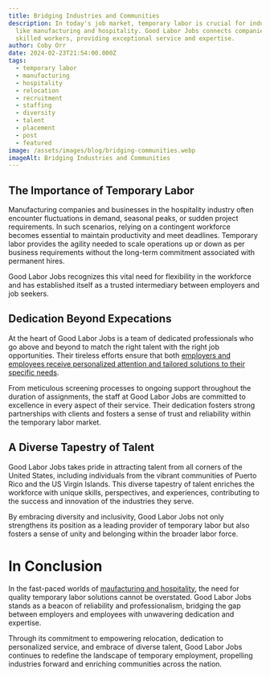 ```yaml
---
title: Bridging Industries and Communities
description: In today's job market, temporary labor is crucial for industries
  like manufacturing and hospitality. Good Labor Jobs connects companies with
  skilled workers, providing exceptional service and expertise.
author: Coby Orr
date: 2024-02-23T21:54:00.000Z
tags:
  - temporary labor
  - manufacturing
  - hospitality
  - relocation
  - recruitment
  - staffing
  - diversity
  - talent
  - placement
  - post
  - featured
image: /assets/images/blog/bridging-communities.webp
imageAlt: Bridging Industries and Communities
---
```

## The Importance of Temporary Labor

Manufacturing companies and businesses in the hospitality industry often encounter fluctuations in demand, seasonal peaks, or sudden project requirements. In such scenarios, relying on a contingent workforce becomes essential to maintain productivity and meet deadlines. Temporary labor provides the agility needed to scale operations up or down as per business requirements without the long-term commitment associated with permanent hires.

Good Labor Jobs recognizes this vital need for flexibility in the workforce and has established itself as a trusted intermediary between employers and job seekers.

## Dedication Beyond Expecations

At the heart of Good Labor Jobs is a team of dedicated professionals who go above and beyond to match the right talent with the right job opportunities. Their tireless efforts ensure that both [employers and employees receive personalized attention and tailored solutions to their specific needs](https://goodlaborjobs.com/testimonials/).

From meticulous screening processes to ongoing support throughout the duration of assignments, the staff at Good Labor Jobs are committed to excellence in every aspect of their service. Their dedication fosters strong partnerships with clients and fosters a sense of trust and reliability within the temporary labor market.

## A Diverse Tapestry of Talent

Good Labor Jobs takes pride in attracting talent from all corners of the United States, including individuals from the vibrant communities of Puerto Rico and the US Virgin Islands. This diverse tapestry of talent enriches the workforce with unique skills, perspectives, and experiences, contributing to the success and innovation of the industries they serve.

By embracing diversity and inclusivity, Good Labor Jobs not only strengthens its position as a leading provider of temporary labor but also fosters a sense of unity and belonging within the broader labor force.

# In Conclusion

In the fast-paced worlds of [maufacturing and hospitality](https://goodlaborjobs.com/jobs/), the need for quality temporary labor solutions cannot be overstated. Good Labor Jobs stands as a beacon of reliability and professionalism, bridging the gap between employers and employees with unwavering dedication and expertise.

Through its commitment to empowering relocation, dedication to personalized service, and embrace of diverse talent, Good Labor Jobs continues to redefine the landscape of temporary employment, propelling industries forward and enriching communities across the nation.

